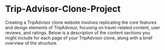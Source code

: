 # Trip-Advisor-Clone-Project
Creating a TripAdvisor clone website involves replicating the core features and design elements of TripAdvisor, focusing on travel-related content, user reviews, and ratings. Below is a description of the content sections you might include for each page of your TripAdvisor clone, along with a brief overview of the structure.
